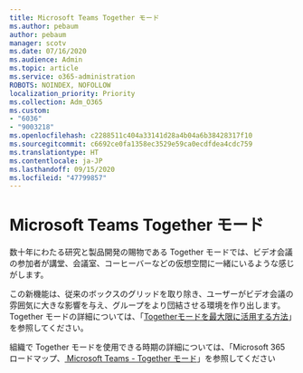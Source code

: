 ```yaml
---
title: Microsoft Teams Together モード
ms.author: pebaum
author: pebaum
manager: scotv
ms.date: 07/16/2020
ms.audience: Admin
ms.topic: article
ms.service: o365-administration
ROBOTS: NOINDEX, NOFOLLOW
localization_priority: Priority
ms.collection: Adm_O365
ms.custom:
- "6036"
- "9003218"
ms.openlocfilehash: c2288511c404a33141d28a4b04a6b38428317f10
ms.sourcegitcommit: c6692ce0fa1358ec3529e59ca0ecdfdea4cdc759
ms.translationtype: HT
ms.contentlocale: ja-JP
ms.lasthandoff: 09/15/2020
ms.locfileid: "47799857"
---
```

# <a name="microsoft-teams-together-mode"></a>Microsoft Teams Together モード

数十年にわたる研究と製品開発の賜物である Together モードでは、ビデオ会議の参加者が講堂、会議室、コーヒーバーなどの仮想空間に一緒にいるような感じがします。 

この新機能は、従来のボックスのグリッドを取り除き、ユーザーがビデオ会議の雰囲気に大きな影響を与え、グループをより団結させる環境を作り出します。 Together モードの詳細については、「[Togetherモードを最大限に活用する方法](https://techcommunity.microsoft.com/t5/microsoft-teams-blog/how-to-get-the-most-from-together-mode/ba-p/1509496)」を参照してください。  

組織で Together モードを使用できる時期の詳細については、「Microsoft 365 ロードマップ、[ Microsoft Teams - Together モード](https://www.microsoft.com/microsoft-365/roadmap?featureid=65942)」を参照してください